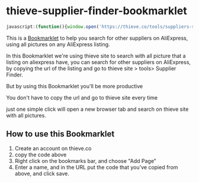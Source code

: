 # thieve-supplier-finder-bookmarklet
```javascript
javascript:(function(){window.open('https://thieve.co/tools/suppliers-search?id='+location.pathname.split(".")[0].split("/").pop());})()
```
This is a <a href="http://en.wikipedia.org/wiki/Bookmarklet">Bookmarklet</a> to help you search for other suppliers on AliExpress, using all pictures on any AliExpress listing.

In this Bookmarklet we're using thieve site to search with all picture that a listing on aliexpress have, you can search for other suppliers on AliExpress, by copying the url of the listing and go to thieve site > tools> Supplier Finder.

But by using this Bookmarklet you'll be more productive

You don't have to copy the url and go to thieve site every time

just one simple click will open a new browser tab and search on thieve site with all pictures.

<h2>How to use this Bookmarklet</h2>

<ol>
  <li>Create an account on thieve.co</li>
  <li>copy the code above</li>
  <li>Right click on the bookmarks bar, and choose "Add Page"</li>
  <li>Enter a name, and in the URL put the code that you've copied from above, and click save.</li>
</ol>
